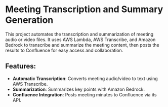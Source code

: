 # Meeting Transcription and Summary Generation

This project automates the transcription and summarization of meeting audio or video files. It uses AWS Lambda, AWS Transcribe, and Amazon Bedrock to transcribe and summarize the meeting content, then posts the results to Confluence for easy access and collaboration.

## Features:
- **Automatic Transcription**: Converts meeting audio/video to text using AWS Transcribe.
- **Summarization**: Summarizes key points with Amazon Bedrock.
- **Confluence Integration**: Posts meeting minutes to Confluence via its API.